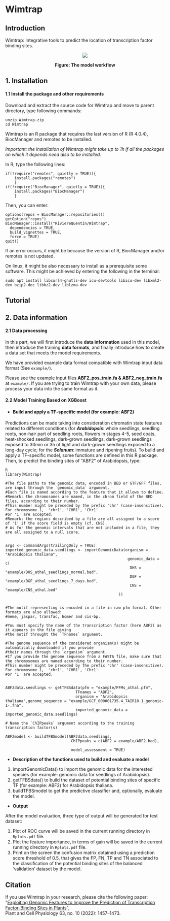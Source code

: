 # Wimtrap
## Introduction
Wimtrap: Integrative tools to predict the location of transcription factor binding sites.

<p align="center">
<img src="wimtrap.jpg">
</p>
<p align="center"><b>Figure: The model workflow</b></p>

## 1. Installation

#### 1.1 Install the package and other requirements

Download and extract the source code for Wimtrap and move to parent directory, type following commands:

```
unzip Wimtrap.zip
cd Wimtrap
```
Wimtrap is an R package that requires the last version of R (R 4.0.4), BiocManager and remotes to be installed. 

*Important: the installation of Wimtrap might take up to 1h if all the packages on which it depends need also to be installed.*

In R, type the following lines:
```
if(!require("remotes", quietly = TRUE)){  
    install.packages("remotes")
    }
if(!require("BiocManager", quietly = TRUE)){  
    install.packages("BiocManager")
    }
```
  
Then, you can enter:
```
options(repos = BiocManager::repositories())
getOption("repos")
BiocManager::install("RiviereQuentin/Wimtrap",                     
  dependencies = TRUE,                     
  build_vignettes = TRUE,
  force = TRUE)
quit()    
```

If an error occurs, it might be because the version of R, BiocManager and/or remotes is not updated. 

On linux, it might be also necessary to install as a prerequisite some software. This might be achieved by entering the following in the terminal:

```
sudo apt install libcurl4-gnutls-dev icu-devtools libicu-dev libxml2-dev bzip2-doc libbz2-dev liblzma-dev
```

## Tutorial
## 2. Data information

#### 2.1 Data processing

In this part, we will first introduce the **data information** used in this model, then introduce the training **data formats**, and finally introduce how to create a data set that meets the model requirements.

We have provided example data format compatible with Wimtrap input data format (See `example/`).

Please see the example input files **ABF2_pos_train.fa & ABF2_neg_train.fa** at `example/`. If you are trying to train Wimtrap with your own data, please process your data into the same format as it.


#### 2.2 Model Training Based on XGBoost

- #### Build and apply a TF-specific model (for example: ABF2)

Predictions can be made taking into consideration chromatin state features related to different conditions (for ***Arabidopsis***: whole seedlings, seedling roots, non-hair part of seedling roots, flowers in stages 4-5, seed coats, heat-shocked seedlings, dark-grown seedlings, dark-grown seedlings exposed to 30min or 3h of light and dark-grown seedlings exposed to a long-day cycle; for the ***Solanum***: immature and ripening fruits).
To build and apply a TF-specific model, some functions are defined in this R package. Then, to predict the binding sites of "ABF2" of Arabidopsis, type:

```
R
library(Wimtrap)

#The file paths to the genomic data, encoded in BED or GTF/GFF files, are input through the `genomic_data` argument.
#Each file is named according to the feature that it allows to define.
#Remark: the chromosomes are named, in the chrom field of the BED files, according to their number. 
#This number might be preceded by the prefix 'chr' (case-insensitive). For chromosome 1,  'chr1', 'CHR1', 'Chr1' 
#or '1' are accepted.
#Remark: the regions described by a file are all assigned to a score of '1' if the score field is empty (cf. CNS).
# As for the genomic intervals that are not included in a file, they are all assigned to a null score.


args <- commandArgs(trailingOnly = TRUE)
imported_genomic_data.seedlings <- importGenomicData(organism = "Arabidopsis thaliana",
                                                      genomic_data = c(
                                                       DHS = "example/DHS_athal_seedlings_normal.bed",
                                                       DGF = "example/DGF_athal_seedlings_7_days.bed",
                                                       CNS = "example/CNS_athal.bed"
                                                  ))


#The motif representing is encoded in a file in raw pfm format. Other formats are also allowed:
#meme, jaspar, transfac, homer and cis-bp.

#You must specify the name of the transcription factor (here ABF2) as it appears in the file giving
#the motif throught the `TFnames` argument.

#The genome sequence of the considered organism(s) might be automatically downloaded if you provide
#their names through the `organism` argument.
#If you provide the genome sequence from a FASTA file, make sure that the chromosomes are named according to their number. 
#This number might be preceded by the prefix 'chr' (case-insensitive). For chromosome 1,  'chr1', 'CHR1', 'Chr1' 
#or '1' are accepted.


ABF2data.seedlings <- getTFBSdata(pfm = "example/PFMs_athal.pfm",
                               TFnames = "ABF2",
                               organism = "Arabidopsis thaliana",genome_sequence = "example/GCF_000001735.4_TAIR10.1_genomic-1-.fna",
                               imported_genomic_data = imported_genomic_data.seedlings)

# Name the `ChIPpeaks` argument according to the training transcription factor(s)

ABF2model <- buildTFBSmodel(ABF2data.seedlings, 
                             ChIPpeaks = c(ABF2 = example/ABF2.bed),
                             
                             model_assessment = TRUE)                                
```

- **Description of the functions used to build and evaluate a model**
1. importGenomicData() to import the genomic data for the interested species (for example: genomic data for seedlings of Arabidopsis).
2. getTFBSdata() to build the dataset of potential binding sites of specific TF (for example: ABF2) for Arabidopsis thaliana.
3. buildTFBSmodel to get the predictive classifier and, optionally, evaluate the model.
	
- **Output** 

After the model evaluation, three type of output will be generated for test dataset:
1. Plot of ROC curve will be saved in the current running directory in `Rplots.pdf` file.  
2. Plot the feature importance, in terms of gain will be saved in the current running directory in `Rplots.pdf` file.
3. Print on the screen the confusion matrix obtained using a prediction score threshold of 0.5, that gives the FP, FN, TP and TN associated to the classification of the potential binding sites of the balanced ‘validation’ dataset by the model.
	
## Citation

If you use Wimtrap in your research, please cite the following paper:<br/>
"[Exploiting Genomic Features to Improve the Prediction of Transcription Factor-Binding Sites in Plants](https://academic.oup.com/pcp/article/63/10/1457/6633738?login=true)",<br/>
Plant and Cell Physiology 63, no. 10 (2022): 1457–1473.

